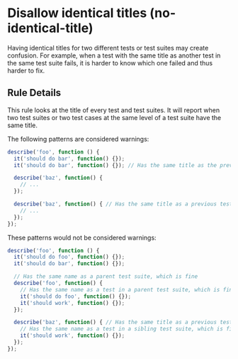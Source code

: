 # Disallow identical titles (no-identical-title)

Having identical titles for two different tests or test suites may create confusion. For example, when a test with the same title as another test in the same test suite fails, it is harder to know which one failed and thus harder to fix.

## Rule Details

This rule looks at the title of every test and test suites. It will report when two test suites or two test cases at the same level of a test suite have the same title.

The following patterns are considered warnings:

```js
describe('foo', function () {
  it('should do bar', function() {});
  it('should do bar', function() {}); // Has the same title as the previous test

  describe('baz', function() {
    // ...
  });

  describe('baz', function() { // Has the same title as a previous test suite
    // ...
  });
});
```

These patterns would not be considered warnings:

```js
describe('foo', function () {
  it('should do foo', function() {});
  it('should do bar', function() {});

  // Has the same name as a parent test suite, which is fine
  describe('foo', function() {
    // Has the same name as a test in a parent test suite, which is fine
    it('should do foo', function() {});
    it('should work', function() {});
  });

  describe('baz', function() { // Has the same title as a previous test suite
    // Has the same name as a test in a sibling test suite, which is fine
    it('should work', function() {});
  });
});
```
